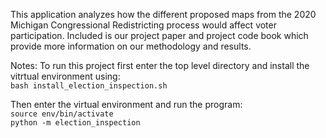 This application analyzes how the different proposed maps from the 2020 
Michigan Congressional Redistricting process would affect voter 
participation. Included is our project paper and project code book which
provide more information on our methodology and results.  

Notes:
To run this project first enter the top level directory and install the 
vitrtual environment using:  
    ``bash install_election_inspection.sh``

Then enter the virtual environment and run the program:  
    ``source env/bin/activate``  
    ``python -m election_inspection``
